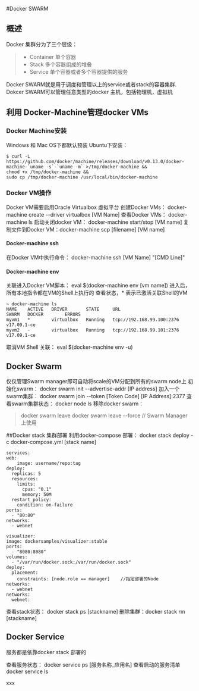 #Docker SWARM
## 概述 

Docker 集群分为了三个层级： 
> * Container 单个容器 
> * Stack 多个容器组成的堆叠
> * Service 单个容器或者多个容器提供的服务
  

Docker SWARM就是用于调度和管理以上的service或者stack的容器集群.
Dokcer SWARM可以管理任意类型的docker 主机，包括物理机，虚拟机 


## 利用 Docker-Machine管理docker VMs

### Docker Machine安装
Windows 和 Mac OS下都默认预装
Ubuntu下安装： 
```
$ curl -L https://github.com/docker/machine/releases/download/v0.13.0/docker-machine-`uname -s`-`uname -m` >/tmp/docker-machine &&
chmod +x /tmp/docker-machine &&
sudo cp /tmp/docker-machine /usr/local/bin/docker-machine
```
### Docker VM操作
Docker VM需要启用Oracle Virtualbox 虚拟平台
创建Docker VMs： docker-machine create --driver virtualbox [VM Name]
查看Docker VMs： docker-machine ls 
启动关闭docker VM： docker-machine start/stop [VM name]
复制文件到Docker VM：docker-machine scp [filename] [VM name]

#### Docker-machine ssh
在Docker VM中执行命令： docker-machine ssh [VM Name] "[CMD Line]" 
#### Docker-machine env 
关联进入Docker VM脚本： eval $(docker-machine env [vm name]) 
进入后，所有本地指令都在VM的Shell上执行的
查看状态，* 表示已激活关联Shell的VM

	~ docker-machine ls
	NAME    ACTIVE   DRIVER       STATE     URL                         SWARM   DOCKER        ERRORS
	myvm1   *        virtualbox   Running   tcp://192.168.99.100:2376           v17.09.1-ce
	myvm2   -        virtualbox   Running   tcp://192.168.99.101:2376           v17.09.1-ce

取消VM Shell 关联： eval $(docker-machine env -u)


## Docker Swarm
仅仅管理Swarm manager即可自动将scale的VM分配到所有的swarm node上
初始化swarm： docker swarm init --advertise-addr [IP address]
加入一个swarm集群： docker swarm join --token [Token Code] [IP Address]:2377
查看swarm集群状态： docker node ls
移除docker swarm： 
> docker swarm leave 
> docker swarm leave --force   // Swarm Manager 上使用

##Docker stack 集群部署
利用docker-compose 部署： docker stack deploy -c docker-compose.yml [stack name]

	services:
	web:
	    image: username/repo:tag
    deploy:
      replicas: 5
      resources:
        limits:
          cpus: "0.1"
          memory: 50M
      restart_policy:
        condition: on-failure
    ports:
      - "80:80"
    networks:
      - webnet

    visualizer:
    image: dockersamples/visualizer:stable
    ports:
      - "8080:8080"
    volumes:
      - "/var/run/docker.sock:/var/run/docker.sock"
    deploy:
      placement:
        constraints: [node.role == manager]    //指定部署的Node
    networks:
      - webnet   
	networks:
	  webnet:  

查看stack状态： docker stack ps [stackname]
删除集群：docker stack rm [stackname]


## Docker Service
服务都是依靠docker stack 部署的

查看服务状态： docker service ps [服务名称_应用名]
查看启动的服务清单  docker service ls

xxx
